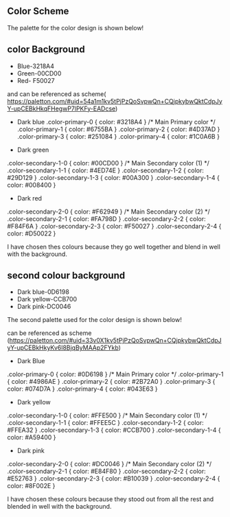 ## Color Scheme
The palette for the color design is shown below!
## color Background
* Blue-3218A4
* Green-00CD00
* Red- F50027

and can be referenced as scheme( https://paletton.com/#uid=54a1m1kv5tPjPzQoSvpwQn+CQjpkybwQktCdpJyY-upCEBkHkqFHegwP7lPKFy-EADcse)

* Dark blue
.color-primary-0 { color: #3218A4 }	/* Main Primary color */
.color-primary-1 { color: #6755BA }
.color-primary-2 { color: #4D37AD }
.color-primary-3 { color: #251084 }
.color-primary-4 { color: #1C0A6B }

* Dark green

.color-secondary-1-0 { color: #00CD00 }	/* Main Secondary color (1) */
.color-secondary-1-1 { color: #4ED74E }
.color-secondary-1-2 { color: #29D129 }
.color-secondary-1-3 { color: #00A300 }
.color-secondary-1-4 { color: #008400 }

* Dark red

.color-secondary-2-0 { color: #F62949 }	/* Main Secondary color (2) */
.color-secondary-2-1 { color: #FA798D }
.color-secondary-2-2 { color: #F84F6A }
.color-secondary-2-3 { color: #F50027 }
.color-secondary-2-4 { color: #D50022 }


I have chosen thes colours because they go well together and blend in well with the background. 


## second colour background
* Dark blue-0D6198
* Dark yellow-CCB700
* Dark pink-DC0046


The second palette used for the color design is shown below!

can be referenced as scheme (https://paletton.com/#uid=33v0X1kv5tPjPzQoSvpwQn+CQjpkybwQktCdpJyY-upCEBkHkyKv6l8BjqByMAAp2FYkb)

* Dark Blue

.color-primary-0 { color: #0D6198 }	/* Main Primary color */
.color-primary-1 { color: #4986AE }
.color-primary-2 { color: #2B72A0 }
.color-primary-3 { color: #074D7A }
.color-primary-4 { color: #043E63 }

* Dark yellow

.color-secondary-1-0 { color: #FFE500 }	/* Main Secondary color (1) */
.color-secondary-1-1 { color: #FFEE5C }
.color-secondary-1-2 { color: #FFEA32 }
.color-secondary-1-3 { color: #CCB700 }
.color-secondary-1-4 { color: #A59400 }

* Dark pink

.color-secondary-2-0 { color: #DC0046 }	/* Main Secondary color (2) */
.color-secondary-2-1 { color: #E84F80 }
.color-secondary-2-2 { color: #E52763 }
.color-secondary-2-3 { color: #B10039 }
.color-secondary-2-4 { color: #8F002E }

I have chosen these colours because they stood out from all the rest and blended in well with the background.
